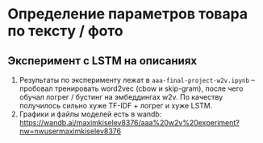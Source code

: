 # Определение параметров товара по тексту / фото
## Эксперимент с LSTM на описаниях

1. Результаты по эксперименту лежат в `aaa-final-project-w2v.ipynb` – пробовал тренировать word2vec (cbow и skip-gram), после чего обучал логрег / бустинг на эмбеддингах w2v. По качеству получилось сильно хуже TF-IDF + логрег и хуже LSTM.
2. Графики и файлы моделей есть в wandb: https://wandb.ai/maximkiselev8376/aaa%20w2v%20experiment?nw=nwusermaximkiselev8376
